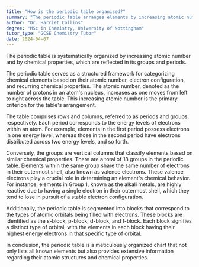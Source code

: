 ```yaml
---
title: "How is the periodic table organised?"
summary: "The periodic table arranges elements by increasing atomic number and categorizes them into groups and periods based on their chemical properties."
author: "Dr. Harriet Collins"
degree: "MSc in Chemistry, University of Nottingham"
tutor_type: "GCSE Chemistry Tutor"
date: 2024-04-07
---
```


The periodic table is systematically organized by increasing atomic number and by chemical properties, which are reflected in its groups and periods.

The periodic table serves as a structured framework for categorizing chemical elements based on their atomic number, electron configuration, and recurring chemical properties. The atomic number, denoted as the number of protons in an atom's nucleus, increases as one moves from left to right across the table. This increasing atomic number is the primary criterion for the table's arrangement.

The table comprises rows and columns, referred to as periods and groups, respectively. Each period corresponds to the energy levels of electrons within an atom. For example, elements in the first period possess electrons in one energy level, whereas those in the second period have electrons distributed across two energy levels, and so forth.

Conversely, the groups are vertical columns that classify elements based on similar chemical properties. There are a total of 18 groups in the periodic table. Elements within the same group share the same number of electrons in their outermost shell, also known as valence electrons. These valence electrons play a crucial role in determining an element's chemical behavior. For instance, elements in Group 1, known as the alkali metals, are highly reactive due to having a single electron in their outermost shell, which they tend to lose in pursuit of a stable electron configuration.

Additionally, the periodic table is segmented into blocks that correspond to the types of atomic orbitals being filled with electrons. These blocks are identified as the s-block, p-block, d-block, and f-block. Each block signifies a distinct type of orbital, with the elements in each block having their highest energy electrons in that specific type of orbital.

In conclusion, the periodic table is a meticulously organized chart that not only lists all known elements but also provides extensive information regarding their atomic structures and chemical properties.
    